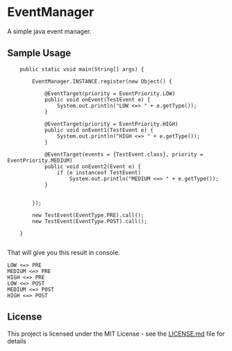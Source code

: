 # EventManager

A simple java event manager.

## Sample Usage

```
    public static void main(String[] args) {

        EventManager.INSTANCE.register(new Object() {

            @EventTarget(priority = EventPriority.LOW)
            public void onEvent(TestEvent e) {
                System.out.println("LOW <=> " + e.getType());
            }

            @EventTarget(priority = EventPriority.HIGH)
            public void onEvent1(TestEvent e) {
                System.out.println("HIGH <=> " + e.getType());
            }

            @EventTarget(events = {TestEvent.class}, priority = EventPriority.MEDIUM)
            public void onEvent2(Event e) {
                if (e instanceof TestEvent)
                    System.out.println("MEDIUM <=> " + e.getType());
            }


        });

        new TestEvent(EventType.PRE).call();
        new TestEvent(EventType.POST).call();

    }
	
```

That will give you this result in console.

```
LOW <=> PRE
MEDIUM <=> PRE
HIGH <=> PRE
LOW <=> POST
MEDIUM <=> POST
HIGH <=> POST
```

## License

This project is licensed under the MIT License - see the [LICENSE.md](LICENSE.md) file for details